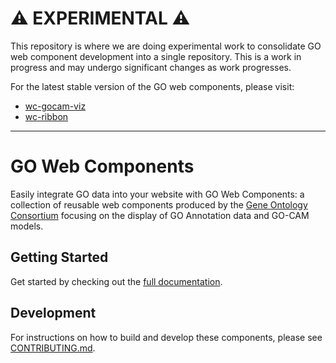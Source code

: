 # ⚠️ EXPERIMENTAL ⚠️

This repository is where we are doing experimental work to consolidate GO web component development into a single repository. This is a work in progress and may undergo significant changes as work progresses.

For the latest stable version of the GO web components, please visit:

- [wc-gocam-viz](https://github.com/geneontology/wc-gocam-viz)
- [wc-ribbon](https://github.com/geneontology/wc-ribbon)

---

# GO Web Components

Easily integrate GO data into your website with GO Web Components: a collection of reusable web components produced by the [Gene Ontology Consortium](https://geneontology.org) focusing on the display of GO Annotation data and GO-CAM models.

## Getting Started

Get started by checking out the [full documentation](https://geneontology.github.io/web-components/).

## Development

For instructions on how to build and develop these components, please see [CONTRIBUTING.md](CONTRIBUTING.md).
